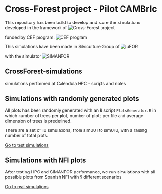 # Cross-Forest project - Pilot CAMBrIc
This repository has been build to develop and store the simulations developed in the framework of 
![Cross-Forest project](https://github.com/simanfor-dask/CrossForest-simulations/blob/main/logos/logo_CFt.jpg)

funded by CEF program.
![CEF program](https://github.com/simanfor-dask/CrossForest-simulations/blob/main/logos/en_horizontal_cef_logo_2.png)

This simulations have been made in Silviculture Group of 
![iuFOR](https://github.com/simanfor-dask/CrossForest-simulations/blob/main/logos/iuFOR.png)

with the simulator 
![SIMANFOR](https://github.com/simanfor-dask/CrossForest-simulations/blob/main/logos/sm4_ancho.png)

## CrossForest-simulations
simulations performed at Caléndula HPC - scripts and notes

## Simulations with randomly generated plots
All plots has been randomly generated with an R script `PlotsGenerator.R` in which number of trees per plot, number of plots per file and average dimension of trees is predefined.

There are a set of 10 simulations, from sim001 to sim010, with a raising number of total plots.

[Go to test simulations](./test.simulations/test.simulations.md)


## Simulations with NFI plots

After testing HPC and SIMANFOR performance, we run simulations with all possible plots from Spanish NFI with 5 different scenarios

[Go to real simulations](./real.simulations/real.simulations.md)

